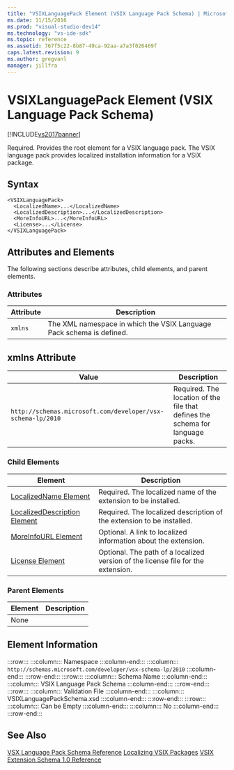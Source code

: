 ```yaml
---
title: "VSIXLanguagePack Element (VSIX Language Pack Schema) | Microsoft Docs"
ms.date: 11/15/2016
ms.prod: "visual-studio-dev14"
ms.technology: "vs-ide-sdk"
ms.topic: reference
ms.assetid: 767f5c22-8b87-49ca-92aa-a7a3f026469f
caps.latest.revision: 9
ms.author: gregvanl
manager: jillfra
---
```

# VSIXLanguagePack Element (VSIX Language Pack Schema)
[!INCLUDE[vs2017banner](../includes/vs2017banner.md)]

Required. Provides the root element for a VSIX language pack. The VSIX language pack provides localized installation information for a VSIX package.  
  
## Syntax  
  
```  
<VSIXLanguagePack>  
  <LocalizedName>...</LocalizedName>  
  <LocalizedDescription>...</LocalizedDescription>  
  <MoreInfoURL>...</MoreInfoURL>  
  <License>...</License>  
</VSIXLanguagePack>  
```  
  
## Attributes and Elements  
 The following sections describe attributes, child elements, and parent elements.  
  
### Attributes  
  
|Attribute|Description|  
|---------------|-----------------|  
|`xmlns`|The XML namespace in which the VSIX Language Pack schema is defined.|  
  
## xmlns Attribute  
  
|Value|Description|  
|-----------|-----------------|  
|`http://schemas.microsoft.com/developer/vsx-schema-lp/2010`|Required. The location of the file that defines the schema for language packs.|  
  
### Child Elements  
  
|Element|Description|  
|-------------|-----------------|  
|[LocalizedName Element](../extensibility/localizedname-element-vsix-language-pack-schema.md)|Required. The localized name of the extension to be installed.|  
|[LocalizedDescription Element](../extensibility/localizeddescription-element-vsix-language-pack-schema.md)|Required. The localized description of the extension to be installed.|  
|[MoreInfoURL Element](../extensibility/moreinfourl-element-vsix-language-pack-schema.md)|Optional. A link to localized information about the extension.|  
|[License Element](../extensibility/license-element-vsix-language-pack-schema.md)|Optional. The path of a localized version of the license file for the extension.|  
  
### Parent Elements  
  
|Element|Description|  
|-------------|-----------------|  
|None||  
  
## Element Information  

:::row:::
    :::column:::
        Namespace
    :::column-end:::
    :::column:::
        `http://schemas.microsoft.com/developer/vsx-schema-lp/2010`
    :::column-end:::
:::row-end:::
:::row:::
    :::column:::
        Schema Name
    :::column-end:::
    :::column:::
        VSIX Language Pack Schema
    :::column-end:::
:::row-end:::
:::row:::
    :::column:::
        Validation File
    :::column-end:::
    :::column:::
        VSIXLanguagePackSchema.xsd
    :::column-end:::
:::row-end:::
:::row:::
    :::column:::
        Can be Empty
    :::column-end:::
    :::column:::
        No
    :::column-end:::
:::row-end:::
  
## See Also  
 [VSX Language Pack Schema Reference](../extensibility/vsx-language-pack-schema-reference.md)
 [Localizing VSIX Packages](../extensibility/localizing-vsix-packages.md)
 [VSIX Extension Schema 1.0 Reference](/previous-versions/dd393700(v=vs.110))
